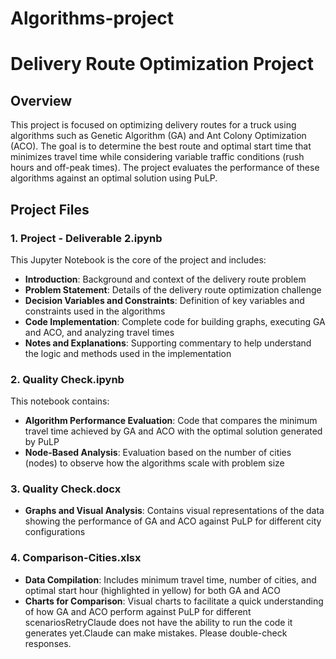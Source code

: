 # Algorithms-project
# Delivery Route Optimization Project

## Overview

This project is focused on optimizing delivery routes for a truck using algorithms such as Genetic Algorithm (GA) and Ant Colony Optimization (ACO). The goal is to determine the best route and optimal start time that minimizes travel time while considering variable traffic conditions (rush hours and off-peak times). The project evaluates the performance of these algorithms against an optimal solution using PuLP.

## Project Files

### 1. Project - Deliverable 2.ipynb

This Jupyter Notebook is the core of the project and includes:

- **Introduction**: Background and context of the delivery route problem
- **Problem Statement**: Details of the delivery route optimization challenge
- **Decision Variables and Constraints**: Definition of key variables and constraints used in the algorithms
- **Code Implementation**: Complete code for building graphs, executing GA and ACO, and analyzing travel times
- **Notes and Explanations**: Supporting commentary to help understand the logic and methods used in the implementation

### 2. Quality Check.ipynb

This notebook contains:

- **Algorithm Performance Evaluation**: Code that compares the minimum travel time achieved by GA and ACO with the optimal solution generated by PuLP
- **Node-Based Analysis**: Evaluation based on the number of cities (nodes) to observe how the algorithms scale with problem size

### 3. Quality Check.docx

- **Graphs and Visual Analysis**: Contains visual representations of the data showing the performance of GA and ACO against PuLP for different city configurations

### 4. Comparison-Cities.xlsx

- **Data Compilation**: Includes minimum travel time, number of cities, and optimal start hour (highlighted in yellow) for both GA and ACO
- **Charts for Comparison**: Visual charts to facilitate a quick understanding of how GA and ACO perform against PuLP for different scenariosRetryClaude does not have the ability to run the code it generates yet.Claude can make mistakes. Please double-check responses.